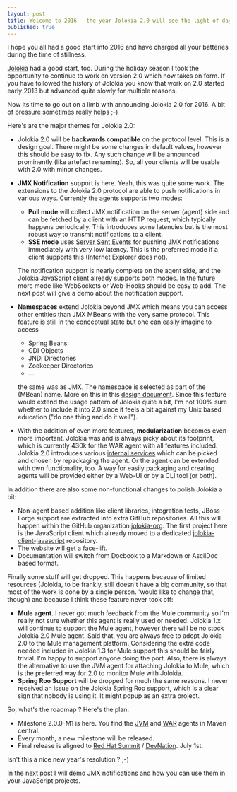```yaml
---
layout: post
title: Welcome to 2016 - the year Jolokia 2.0 will see the light of day
published: true
---
```


I hope you all had a good start into 2016 and have charged all your batteries during the time of stillness.

[Jolokia][1] had a good start, too. During the holiday season I took the opportunity to continue to work on version 2.0 which now takes on form. If you have followed the history of Jolokia you know that work on 2.0 started early 2013 but advanced quite slowly for multiple reasons.

Now its time to go out on a limb with announcing Jolokia 2.0 for 2016. A bit of pressure sometimes really helps ;-)
<!-- more -->

Here's are the major themes for Jolokia 2.0:

* Jolokia 2.0 will be **backwards compatible** on the protocol level. This is a design goal. There might be some changes in default values, however this should be easy to fix. Any such change will be announced prominently (like artefact   renaming). So, all your clients will be usable with 2.0 with minor changes. 
* **JMX Notification** support is here. Yeah, this was quite some work. The extensions to the Jolokia 2.0 protocol are able to push notifications in various ways. Currently the agents supports two modes:

	* **Pull mode** will collect JMX notification on the server (agent) side and can be fetched by a client with an HTTP request, which typically happens periodically. This introduces some latencies but is the most robust way to transmit notifications to a client.
	* **SSE mode** uses [Server Sent Events][2] for pushing JMX notifications immediately with very low latency. This is the preferred mode if a client supports this (Internet Explorer does not).

	The notification support is nearly complete on the agent side, and the Jolokia JavaScript client already supports both modes. In the future more mode like WebSockets or Web-Hooks should be easy to add. The next post will give a demo about the notification support.
* **Namespaces** extend Jolokia beyond JMX which means you can access other entities than JMX MBeans with the very same protocol. This feature is still in the conceptual state but one can easily imagine to access

	* Spring Beans
	* CDI Objects
	* JNDI Directories
	* Zookeeper Directories
	* ....

	the same was as JMX. The namespace is selected as part of the (MBean) name. More on this in this [design document][3]. Since this feature would extend the usage pattern of Jolokia quite a bit, I'm not 100% sure whether to include it into 2.0 since it feels a bit against my Unix based education ("do one thing and do it well"). 
* With the addition of even more features, **modularization** becomes even more important. Jolokia was and is always picky about its footprint, which is currently 430k for the WAR agent with all features included. Jolokia 2.0 introduces various [internal services][4] which can be picked and chosen by repackaging the agent. Or the agent can be extended with own functionality, too. A way for easily packaging and creating agents will be provided either by a Web-UI or by a CLI tool (or both).

In addition there are also some non-functional changes to polish Jolokia a bit:

* Non-agent based addition like client libraries, integration tests, JBoss Forge support are extracted into extra GitHub repositories. All this will happen within the GitHub organization [jolokia-org][5]. The first project here is the JavaScript client which already moved to a dedicated [jolokia-client-javascript][6] repository. 
* The website will get a face-lift.
* Documentation will switch from Docbook to a Markdown or AsciiDoc based format.

Finally some stuff will get dropped. This happens because of limited resources (Jolokia, to be frankly, still doesn't have a big community, so that most of the work is done by a single person. 'would like to change that, though) and because I think these feature never took off:

* **Mule agent**. I never got much feedback from the Mule community so I'm really not sure whether this agent is really used or needed. Jolokia 1.x will continue to support the Mule agent, however there will be no stock Jolokia 2.0 Mule agent. Said that, you are always free to adopt Jolokia 2.0 to the Mule management platform. Considering the extra code needed included in Jolokia 1.3 for Mule support this should be fairly trivial. I'm happy to support anyone doing the port. Also, there is always the alternative to use the JVM agent for attaching Jolokia to Mule, which is the preferred way for 2.0 to monitor Mule with Jolokia.
* **Spring Roo Support** will be dropped for much the same reasons. I never received an issue on the Jolokia Spring Roo support, which is a clear sign that nobody is using it. It might popup as an extra project. 

So, what's the roadmap ? Here's the plan:

* Milestone 2.0.0-M1 is here. You find the [JVM][7] and [WAR][8] agents in Maven central. 
* Every month, a new milestone will be released. 
* Final release is aligned to [Red Hat Summit][9] / [DevNation][10]. July 1st.

Isn't this a nice new year's resolution ? ;-)

In the next post I will demo JMX notifications and how you can use them in your JavaScript projects.

[1]:	https://www.jolokia.org
[2]:	http://www.w3.org/TR/2011/WD-eventsource-20110208/
[3]:	https://github.com/rhuss/jolokia/wiki/Requesthandler
[4]:	https://github.com/rhuss/jolokia/wiki/Jolokia-Services
[5]:	https://github.com/jolokia-org
[6]:	https://github.com/jolokia-org/jolokia-client-javascript
[7]:	http://search.maven.org/remotecontent?filepath=org/jolokia/jolokia-agent-jvm/2.0.0-M1/jolokia-agent-jvm-2.0.0-M1-agent.jar
[8]:	http://search.maven.org/remotecontent?filepath=org/jolokia/jolokia-agent-war/2.0.0-M1/jolokia-agent-war-2.0.0-M1.war
[9]:	http://www.redhat.com/summit/
[10]:	http://www.devnation.org/